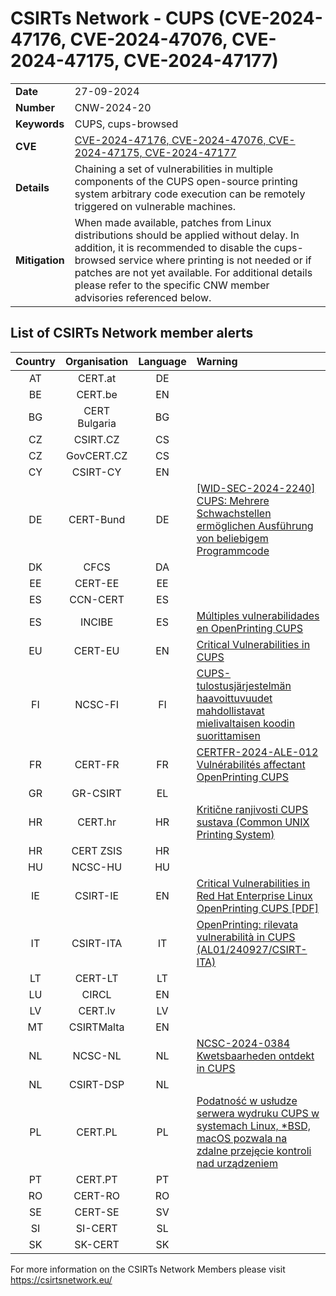 # CSIRTs Network - CUPS (CVE-2024-47176, CVE-2024-47076, CVE-2024-47175, CVE-2024-47177)
|   |   |
|---|---|
| **Date** | 27-09-2024 |
| **Number** | CNW-2024-20 | 
| **Keywords** | CUPS, cups-browsed | 
| **CVE** | [CVE-2024-47176, CVE-2024-47076, CVE-2024-47175, CVE-2024-47177](https://www.evilsocket.net/2024/09/26/Attacking-UNIX-systems-via-CUPS-Part-I/) | 
| **Details** | Chaining a set of vulnerabilities in multiple components of the CUPS open-source printing system arbitrary code execution can be remotely triggered on vulnerable machines. |
| **Mitigation** | When made available, patches from Linux distributions should be applied without delay. In addition, it is recommended to disable the cups-browsed service where printing is not needed or if patches are not yet available. For additional details please refer to the specific CNW member advisories referenced below. |

## List of CSIRTs Network member alerts

| Country | Organisation | Language | Warning |
| :-----: | :----------: | :------: | :------ | 
| AT | CERT.at | DE | |
| BE | CERT.be | EN | |
| BG | CERT Bulgaria | BG | |
| CZ | CSIRT.CZ | CS | |
| CZ | GovCERT.CZ | CS | |
| CY | CSIRT-CY | EN | |
| DE | CERT-Bund | DE | [[WID-SEC-2024-2240] CUPS: Mehrere Schwachstellen ermöglichen Ausführung von beliebigem Programmcode](https://wid.cert-bund.de/portal/wid/securityadvisory?name=WID-SEC-2024-2240) |
| DK | CFCS | DA | |
| EE | CERT-EE | EE | |
| ES | CCN-CERT | ES | |
| ES | INCIBE | ES | [Múltiples vulnerabilidades en OpenPrinting CUPS](https://www.incibe.es/incibe-cert/alerta-temprana/avisos/multiples-vulnerabilidades-en-openprinting-cups) |
| EU | CERT-EU | EN | [Critical Vulnerabilities in CUPS](https://cert.europa.eu/publications/security-advisories/2024-103/) |
| FI | NCSC-FI | FI | [CUPS-tulostusjärjestelmän haavoittuvuudet mahdollistavat mielivaltaisen koodin suorittamisen](https://www.kyberturvallisuuskeskus.fi/fi/haavoittuvuus_23/2024) |
| FR | CERT-FR | FR | [CERTFR-2024-ALE-012 Vulnérabilités affectant OpenPrinting CUPS](https://www.cert.ssi.gouv.fr/alerte/CERTFR-2024-ALE-012/) |
| GR | GR-CSIRT | EL | |
| HR | CERT.hr | HR | [Kritične ranjivosti CUPS sustava (Common UNIX Printing System)](https://www.cert.hr/kriticne-ranjivosti-cups-sustava-common-unix-printing-system/) |
| HR | CERT ZSIS | HR | |
| HU | NCSC-HU | HU | |
| IE | CSIRT-IE | EN | [Critical Vulnerabilities in Red Hat Enterprise Linux OpenPrinting CUPS [PDF]](https://www.ncsc.gov.ie/pdfs/2409260163_OpenPrinting_CUPS_vulns.pdf) |
| IT | CSIRT-ITA | IT | [OpenPrinting: rilevata vulnerabilità in CUPS (AL01/240927/CSIRT-ITA)](https://www.csirt.gov.it/contenuti/openprinting-rilevata-vulnerabilita-in-cups-al01-240927-csirt-ita) |
| LT | CERT-LT | LT | |
| LU | CIRCL | EN | |
| LV | CERT.lv | LV | |
| MT | CSIRTMalta | EN | |
| NL | NCSC-NL | NL | [NCSC-2024-0384 Kwetsbaarheden ontdekt in CUPS](https://advisories.ncsc.nl/advisory?id=NCSC-2024-0384) |
| NL | CSIRT-DSP | NL | |
| PL | CERT.PL | PL | [Podatność w usłudze serwera wydruku CUPS w systemach Linux, *BSD, macOS pozwala na zdalne przejęcie kontroli nad urządzeniem](https://x.com/CERT_Polska/status/1839397252433051901) |
| PT | CERT.PT | PT | |
| RO | CERT-RO | RO | |
| SE | CERT-SE | SV | |
| SI | SI-CERT | SL | |
| SK | SK-CERT | SK | |

 

For more information on the CSIRTs Network Members please visit https://csirtsnetwork.eu/ 
